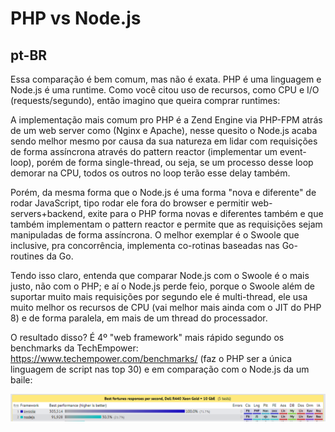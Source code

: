 # PHP vs Node.js

## pt-BR

Essa comparação é bem comum, mas não é exata. PHP é uma linguagem e Node.js é uma runtime. Como você citou uso de recursos, como CPU e I/O (requests/segundo), então imagino que queira comprar runtimes:

A implementação mais comum pro PHP é a Zend Engine via PHP-FPM atrás de um web server como (Nginx e Apache), nesse quesito o Node.js acaba sendo melhor mesmo por causa da sua natureza em lidar com requisições de forma assíncrona através do pattern reactor (implementar um event-loop), porém de forma single-thread, ou seja, se um processo desse loop demorar na CPU, todos os outros no loop terão esse delay também.

Porém, da mesma forma que o Node.js é uma forma "nova e diferente" de rodar JavaScript, tipo rodar ele fora do browser e permitir web-servers+backend, exite para o PHP forma novas e diferentes também e que também implementam o pattern reactor e permite que as requisições sejam manipuladas de forma assíncrona. O melhor exemplar é o Swoole que inclusive, pra concorrência, implementa co-rotinas baseadas nas Go-routines da Go.

Tendo isso claro, entenda que comparar Node.js com o Swoole é o mais justo, não com o PHP; e aí o Node.js perde feio, porque o Swoole além de suportar muito mais requisições por segundo ele é multi-thread, ele usa muito melhor os recursos de CPU (vai melhor mais ainda com o JIT do PHP 8) e de forma paralela, em mais de um thread do processador.

O resultado disso? É 4º "web framework" mais rápido segundo os benchmarks da TechEmpower: https://www.techempower.com/benchmarks/ (faz o PHP ser a única linguagem de script nas top 30) e em comparação com o Node.js da um baile:

![TechEmpower printscreen](/static/php-vs-nodejs.png)

